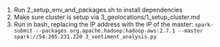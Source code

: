 
1. Run 2_setup_env_and_packages.sh to install dependencies
2. Make sure cluster is setup via 3_geolocations/1_setup_cluster.md
3. Run in bash, replacing the IP address with the IP of the master: `spark-submit --packages org.apache.hadoop:hadoop-aws:2.7.1 --master spark://54.205.231.220 3_sentiment_analysis.py`

